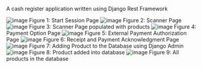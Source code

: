 A cash register application written using Django Rest Framework


![image](https://user-images.githubusercontent.com/57328992/202962120-9ae70ad1-50f0-4b55-91d0-76ed4fc0687e.png)
Figure 1: Start Session Page
![image](https://user-images.githubusercontent.com/57328992/202962167-25c5fc22-9d8a-4589-ba11-d34d60e2c6cf.png)
Figure 2: Scanner Page
![image](https://user-images.githubusercontent.com/57328992/202962208-5411ab67-0785-46d4-9844-d778fcce6275.png)
Figure 3: Scanner Page populated with products
![image](https://user-images.githubusercontent.com/57328992/202962256-47b71a25-7745-4a73-8e66-3e3c8bec6592.png)
Figure 4: Payment Option Page
![image](https://user-images.githubusercontent.com/57328992/202962315-099dc46d-761a-4bcc-8df5-d4098ab4e0d1.png)
Figure 5: External Payment Authorization Page
![image](https://user-images.githubusercontent.com/57328992/202963193-606ee04e-0b4f-4ab5-a32d-3314ac455e5a.png)
Figure 6: Receipt and Payment Acknowledgment Page
![image](https://user-images.githubusercontent.com/57328992/203639482-b3d9450a-c8e2-4b81-a154-c03f6db3d710.png)
Figure 7: Adding Product to the Database using Django Admin
![image](https://user-images.githubusercontent.com/57328992/203639531-6b8c12aa-37b2-4046-9aa2-a5a95af55731.png)
Figure 8: Product added into database
![image](https://user-images.githubusercontent.com/57328992/203639772-5b8740ba-6f16-4453-939a-d200f7598d29.png)
Figure 9: All products in the database 
